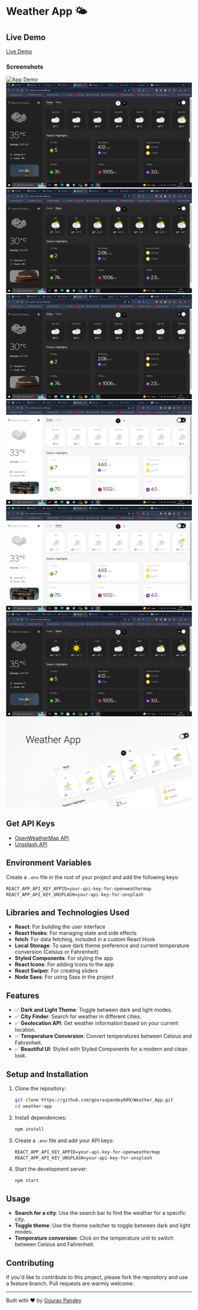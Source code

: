 # Weather App 🌤️

## Live Demo

[Live Demo](https://weather-app-live.netlify.app/)

### Screenshots
![App Demo](screenshot/weather0.gif)
![Screenshot 1](screenshot/weather1.PNG)
![Screenshot 2](screenshot/weather2.PNG)
![Screenshot 3](screenshot/weather3.PNG)
![Screenshot 4](screenshot/weather4.PNG)
![Screenshot 5](screenshot/weather5.PNG)
![Screenshot 6](screenshot/weather6.PNG)
![Screenshot 7](screenshot/weather7.jpg)

## Get API Keys

- [OpenWeatherMap API](https://openweathermap.org/)
- [Unsplash API](https://unsplash.com/developers)

## Environment Variables

Create a `.env` file in the root of your project and add the following keys:

```plaintext
REACT_APP_API_KEY_APPID=your-api-key-for-openweathermap
REACT_APP_API_KEY_UNSPLASH=your-api-key-for-unsplash
```


## Libraries and Technologies Used

- **React**: For building the user interface
- **React Hooks**: For managing state and side effects
- **fetch**: For data fetching, included in a custom React Hook
- **Local Storage**: To save dark theme preference and current temperature conversion (Celsius or Fahrenheit)
- **Styled Components**: For styling the app
- **React Icons**: For adding icons to the app
- **React Swiper**: For creating sliders
- **Node Sass**: For using Sass in the project

## Features

- ✅ **Dark and Light Theme**: Toggle between dark and light modes.
- ✅ **City Finder**: Search for weather in different cities.
- ✅ **Geolocation API**: Get weather information based on your current location.
- ✅ **Temperature Conversion**: Convert temperatures between Celsius and Fahrenheit.
- ✅ **Beautiful UI**: Styled with Styled Components for a modern and clean look.

## Setup and Installation

1. Clone the repository:

   ```bash
   git clone https://github.com/gouravpandey009/Weather_App.git
   cd weather-app
   ```

2. Install dependencies:

   ```bash
   npm install
   ```

3. Create a `.env` file and add your API keys:

   ```plaintext
   REACT_APP_API_KEY_APPID=your-api-key-for-openweathermap
   REACT_APP_API_KEY_UNSPLASH=your-api-key-for-unsplash
   ```

4. Start the development server:
   ```bash
   npm start
   ```

## Usage

- **Search for a city**: Use the search bar to find the weather for a specific city.
- **Toggle theme**: Use the theme switcher to toggle between dark and light modes.
- **Temperature conversion**: Click on the temperature unit to switch between Celsius and Fahrenheit.

## Contributing

If you'd like to contribute to this project, please fork the repository and use a feature branch. Pull requests are warmly welcome.

---

Built with ❤️ by [Gourav Pandey](https://my-portfolio-sable-seven-64.vercel.app/)

